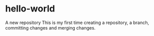 # hello-world
A new repository
This is my first time creating a repository, a branch, committing changes and merging changes. 

